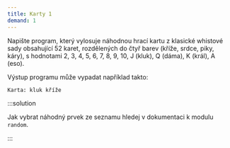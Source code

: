 ```yaml
---
title: Karty 1
demand: 1
---
```


Napište program, který vylosuje náhodnou hrací kartu z klasické whistové sady obsahující 52 karet, rozdělených do čtyř barev (kříže, srdce, piky, káry), s hodnotami 2, 3, 4, 5, 6, 7, 8, 9, 10, J (kluk), Q (dáma), K (král), A (eso).

Výstup programu může vypadat například takto:

```
Karta: kluk kříže
```

:::solution

Jak vybrat náhodný prvek ze seznamu hledej v dokumentaci k modulu `random`.

:::
